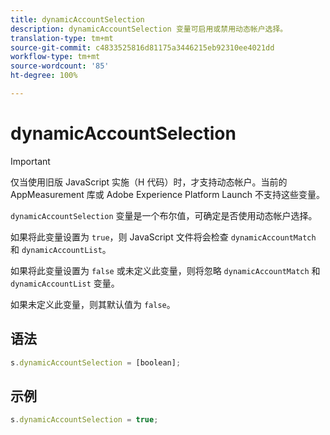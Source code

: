 ```yaml
---
title: dynamicAccountSelection
description: dynamicAccountSelection 变量可启用或禁用动态帐户选择。
translation-type: tm+mt
source-git-commit: c4833525816d81175a3446215eb92310ee4021dd
workflow-type: tm+mt
source-wordcount: '85'
ht-degree: 100%

---
```



# dynamicAccountSelection

>[!IMPORTANT]
>
> 仅当使用旧版 JavaScript 实施（H 代码）时，才支持动态帐户。当前的 AppMeasurement 库或 Adobe Experience Platform Launch 不支持这些变量。

`dynamicAccountSelection` 变量是一个布尔值，可确定是否使用动态帐户选择。

如果将此变量设置为 `true`，则 JavaScript 文件将会检查 `dynamicAccountMatch` 和 `dynamicAccountList`。

如果将此变量设置为 `false` 或未定义此变量，则将忽略 `dynamicAccountMatch` 和 `dynamicAccountList` 变量。

如果未定义此变量，则其默认值为 `false`。

## 语法

```js
s.dynamicAccountSelection = [boolean];
```

## 示例

```js
s.dynamicAccountSelection = true;
```
